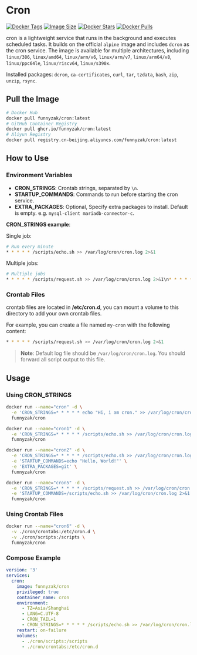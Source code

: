 # Cron

[![Docker Tags](https://img.shields.io/docker/v/funnyzak/cron?sort=semver&style=flat-square)](https://hub.docker.com/r/funnyzak/cron/)
[![Image Size](https://img.shields.io/docker/image-size/funnyzak/cron)](https://hub.docker.com/r/funnyzak/cron/)
[![Docker Stars](https://img.shields.io/docker/stars/funnyzak/cron.svg?style=flat-square)](https://hub.docker.com/r/funnyzak/cron/)
[![Docker Pulls](https://img.shields.io/docker/pulls/funnyzak/cron.svg?style=flat-square)](https://hub.docker.com/r/funnyzak/cron/)

cron is a lightweight service that runs in the background and executes scheduled tasks. It builds on the official `alpine` image and includes `dcron` as the cron service. The image is available for multiple architectures, including `linux/386`, `linux/amd64`, `linux/arm/v6`, `linux/arm/v7`, `linux/arm64/v8`, `linux/ppc64le`, `linux/riscv64`, `linux/s390x`.

Installed packages: `dcron`, `ca-certificates`, `curl`, `tar`, `tzdata`, `bash`, `zip`, `unzip`, `rsync`.

## Pull the Image

```bash
# Docker Hub
docker pull funnyzak/cron:latest
# GitHub Container Registry
docker pull ghcr.io/funnyzak/cron:latest
# Aliyun Registry
docker pull registry.cn-beijing.aliyuncs.com/funnyzak/cron:latest
```

## How to Use

### Environment Variables

- **CRON_STRINGS**: Crontab strings, separated by `\n`.
- **STARTUP_COMMANDS**: Commands to run before starting the cron service.
- **EXTRA_PACKAGES**: Optional, Specify extra packages to install. Default is empty. e.g. `mysql-client mariadb-connector-c`.

**CRON_STRINGS example**:

Single job:

```bash
# Run every minute
* * * * * /scripts/echo.sh >> /var/log/cron/cron.log 2>&1
```

Multiple jobs:
```bash
# Multiple jobs
* * * * * /scripts/request.sh >> /var/log/cron/cron.log 2>&1\n* * * * * /scripts/echo.sh >> /var/log/cron/cron.log 2>&1
```

### Crontab Files

crontab files are located in **/etc/cron.d**, you can mount a volume to this directory to add your own crontab files.

For example, you can create a file named `my-cron` with the following content:

```bash
* * * * * /scripts/request.sh >> /var/log/cron/cron.log 2>&1
```

> **Note**: Default log file should be `/var/log/cron/cron.log`. You should forward all script output to this file.


## Usage

### Using CRON_STRINGS

```bash
docker run --name="cron" -d \
  -e 'CRON_STRINGS=* * * * * echo "Hi, i am cron." >> /var/log/cron/cron.log 2>&1' \
  funnyzak/cron

docker run --name="cron1" -d \
  -e 'CRON_STRINGS=* * * * * /scripts/echo.sh >> /var/log/cron/cron.log 2>&1' \
  funnyzak/cron

docker run --name="cron2" -d \
  -e 'CRON_STRINGS=* * * * * /scripts/echo.sh >> /var/log/cron/cron.log 2>&1' \
  -e 'STARTUP_COMMANDS=echo "Hello, World!"' \
  -e 'EXTRA_PACKAGES=git' \
  funnyzak/cron

docker run --name="cron5" -d \
  -e 'CRON_STRINGS=* * * * * /scripts/request.sh >> /var/log/cron/cron.log 2>&1' \
  -e 'STARTUP_COMMANDS=/scripts/echo.sh >> /var/log/cron/cron.log 2>&1' \
  funnyzak/cron
```

### Using Crontab Files

```bash
docker run --name="cron6" -d \
  -v ./cron/crontabs:/etc/cron.d \
  -v ./cron/scripts:/scripts \
  funnyzak/cron
```

### Compose Example

```yaml
version: '3'
services:
  cron:
    image: funnyzak/cron
    privileged: true
    container_name: cron
    environment:
      - TZ=Asia/Shanghai
      - LANG=C.UTF-8
      - CRON_TAIL=1
      - CRON_STRINGS=* * * * * /scripts/echo.sh >> /var/log/cron/cron.log 2>&1
    restart: on-failure
    volumes:
      - ./cron/scripts:/scripts
      - ./cron/crontabs:/etc/cron.d
```